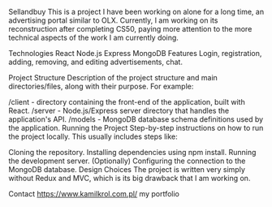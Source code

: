 Sellandbuy
This is a project I have been working on alone for a long time, an advertising portal similar to OLX. Currently, I am working on its reconstruction after completing CS50, paying more attention to the more technical aspects of the work I am currently doing.

Technologies
React
Node.js
Express
MongoDB
Features
Login, registration, adding, removing, and editing advertisements, chat.

Project Structure
Description of the project structure and main directories/files, along with their purpose. For example:

/client - directory containing the front-end of the application, built with React.
/server - Node.js/Express server directory that handles the application's API.
/models - MongoDB database schema definitions used by the application.
Running the Project
Step-by-step instructions on how to run the project locally. This usually includes steps like:

Cloning the repository.
Installing dependencies using npm install.
Running the development server.
(Optionally) Configuring the connection to the MongoDB database.
Design Choices
The project is written very simply without Redux and MVC, which is its big drawback that I am working on.

Contact
https://www.kamilkrol.com.pl/ my portfolio ​
